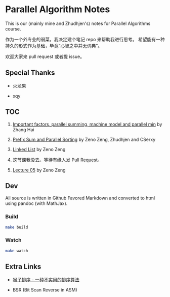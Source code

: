 # Parallel Algorithm Notes

This is our (mainly mine and Zhudhjen's) notes for Parallel Algorithms course.

作为一个外专业的弱菜，我决定建个笔记 repo 来帮助我进行思考。
希望能有一种持久的形式作为基础，毕竟“心智之中并无词典”。

欢迎大家来 pull request 或者提 issue。

## Special Thanks

- 火龙果

- xqy

## TOC

1. [Important factors, parallel summing, machine model and parallel min](http://zenozeng.github.io/parallel-algorithm-notes/dist/01.html) by Zhang Hai

2. [Prefix Sum and Parallel Sorting](http://zenozeng.github.io/parallel-algorithm-notes/dist/02.html) by Zeno Zeng, Zhudhjen and CSerxy

3. [Linked List](http://zenozeng.github.io/parallel-algorithm-notes/dist/03.html) by Zeno Zeng

4. 这节课我没去。等待有缘人发 Pull Request。

5. [Lecture 05](http://zenozeng.github.io/parallel-algorithm-notes/dist/05.html) by Zeno Zeng

## Dev

All source is written in Github Favored Markdown and converted to html using pandoc (with MathJax).

### Build

```bash
make build
```

### Watch

```bash
make watch
```

## Extra Links

- [猴子排序 - 一种不实用的排序算法](http://zh.wikipedia.org/wiki/Bogo%E6%8E%92%E5%BA%8F)

- BSR (Bit Scan Reverse in ASM)
